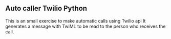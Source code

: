 ## Auto caller Twilio Python

This is an small exercise to make automatic calls using Twilio api
It generates a message with TwiML to be read to the person who
receives the call.

